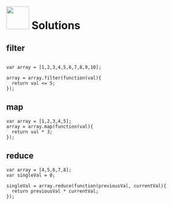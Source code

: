 # <img src="https://cloud.githubusercontent.com/assets/7833470/10423298/ea833a68-7079-11e5-84f8-0a925ab96893.png" width="60">  Solutions


## filter
```

var array = [1,2,3,4,5,6,7,8,9,10];

array = array.filter(function(val){
  return val <= 5;
});
```

## map
```
var array = [1,2,3,4,5];
array = array.map(function(val){
  return val * 3;
});
```

## reduce
```
var array = [4,5,6,7,8];
var singleVal = 0;

singleVal = array.reduce(function(previousVal, currentVal){
  return previousVal * currentVal;
});
```
